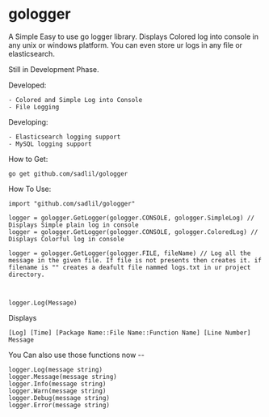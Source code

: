 # gologger

A Simple Easy to use go logger library.  Displays Colored log into console in any unix or windows platform.
You can even store ur logs in any file or elasticsearch.

Still in Development Phase. 


Developed:

    - Colored and Simple Log into Console
    - File Logging
Developing:

    - Elasticsearch logging support
    - MySQL logging support
    
How to Get:

    go get github.com/sadlil/gologger
How To Use:
    
    import "github.com/sadlil/gologger"
    
    logger = gologger.GetLogger(gologger.CONSOLE, gologger.SimpleLog) // Displays Simple plain log in console
    logger = gologger.GetLogger(gologger.CONSOLE, gologger.ColoredLog) // Displays Colorful log in console
    
    logger = gologger.GetLogger(gologger.FILE, fileName) // Log all the message in the given file. If file is not presents then creates it. if filename is "" creates a deafult file nammed logs.txt in ur project directory.
    
    
    
    logger.Log(Message)
Displays

    [Log] [Time] [Package Name::File Name::Function Name] [Line Number] Message
    
You Can also use those functions now --

    logger.Log(message string)
    logger.Message(message string)
    logger.Info(message string)
    logger.Warn(message string)
    logger.Debug(message string)
    logger.Error(message string)

